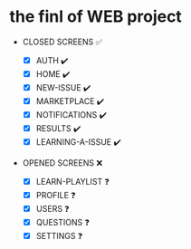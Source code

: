 # the finl of WEB project

- CLOSED SCREENS ✅

  - [x] AUTH ✔️️
  - [x] HOME ✔️️
  - [x] NEW-ISSUE ✔️️
  - [x] MARKETPLACE ✔️️
  - [x] NOTIFICATIONS ✔️️
  - [x] RESULTS ✔️️
  - [x] LEARNING-A-ISSUE ✔️️

- OPENED SCREENS ❌
  - [x] LEARN-PLAYLIST ❓
  - [x] PROFILE ❓
  - [x] USERS ❓
  - [x] QUESTIONS ❓
  - [x] SETTINGS ❓
